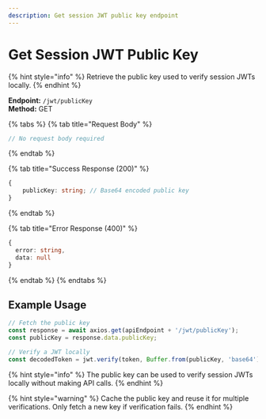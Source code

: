```yaml
---
description: Get session JWT public key endpoint
---
```


# Get Session JWT Public Key

{% hint style="info" %} Retrieve the public key used to verify session JWTs locally. {% endhint %}

**Endpoint:** `/jwt/publicKey`  
**Method:** GET

{% tabs %} {% tab title="Request Body" %}

```typescript
// No request body required
```

{% endtab %}

{% tab title="Success Response (200)" %}

```typescript
{
    publicKey: string; // Base64 encoded public key
}
```

{% endtab %}

{% tab title="Error Response (400)" %}

```typescript
{
  error: string,
  data: null
}
```

{% endtab %} {% endtabs %}

## Example Usage

```typescript
// Fetch the public key
const response = await axios.get(apiEndpoint + '/jwt/publicKey');
const publicKey = response.data.publicKey;

// Verify a JWT locally
const decodedToken = jwt.verify(token, Buffer.from(publicKey, 'base64').toString('utf-8'), { algorithms: ['ES256'] });
```

{% hint style="info" %} The public key can be used to verify session JWTs locally without making API calls. {% endhint %}

{% hint style="warning" %} Cache the public key and reuse it for multiple verifications. Only fetch a new key if verification fails. {% endhint %}
